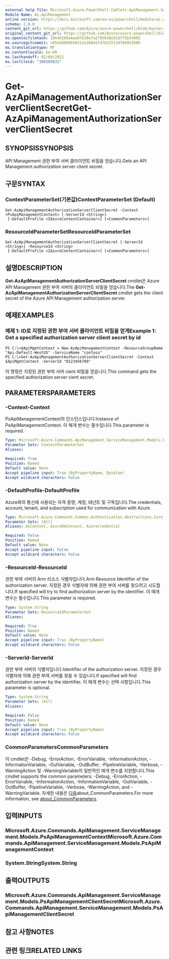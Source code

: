 ```yaml
---
external help file: Microsoft.Azure.PowerShell.Cmdlets.ApiManagement.ServiceManagement.dll-Help.xml
Module Name: Az.ApiManagement
online version: https://docs.microsoft.com/en-us/powershell/module/az.apimanagement/get-azapimanagementauthorizationserverclientsecret
schema: 2.0.0
content_git_url: https://github.com/Azure/azure-powershell/blob/master/src/ApiManagement/ApiManagement/help/Get-AzApiManagementAuthorizationServerClientSecret.md
original_content_git_url: https://github.com/Azure/azure-powershell/blob/master/src/ApiManagement/ApiManagement/help/Get-AzApiManagementAuthorizationServerClientSecret.md
ms.openlocfilehash: 19e49269a4ae07b39e7a2795636e51df75b54905
ms.sourcegitcommit: c05d3d669b5631e526841f47b22513d78495350b
ms.translationtype: MT
ms.contentlocale: ko-KR
ms.lasthandoff: 02/09/2021
ms.locfileid: "100205832"
---
```

# <span data-ttu-id="71a66-101">Get-AzApiManagementAuthorizationServerClientSecret</span><span class="sxs-lookup"><span data-stu-id="71a66-101">Get-AzApiManagementAuthorizationServerClientSecret</span></span>

## <span data-ttu-id="71a66-102">SYNOPSIS</span><span class="sxs-lookup"><span data-stu-id="71a66-102">SYNOPSIS</span></span>
<span data-ttu-id="71a66-103">API Management 권한 부여 서버 클라이언트 비밀을 얻습니다.</span><span class="sxs-lookup"><span data-stu-id="71a66-103">Gets an API Management authorization server client secret.</span></span>

## <span data-ttu-id="71a66-104">구문</span><span class="sxs-lookup"><span data-stu-id="71a66-104">SYNTAX</span></span>

### <span data-ttu-id="71a66-105">ContextParameterSet(기본값)</span><span class="sxs-lookup"><span data-stu-id="71a66-105">ContextParameterSet (Default)</span></span>
```
Get-AzApiManagementAuthorizationServerClientSecret -Context <PsApiManagementContext> [-ServerId <String>]
 [-DefaultProfile <IAzureContextContainer>] [<CommonParameters>]
```

### <span data-ttu-id="71a66-106">ResourceIdParameterSet</span><span class="sxs-lookup"><span data-stu-id="71a66-106">ResourceIdParameterSet</span></span>
```
Get-AzApiManagementAuthorizationServerClientSecret [-ServerId <String>] -ResourceId <String>
 [-DefaultProfile <IAzureContextContainer>] [<CommonParameters>]
```

## <span data-ttu-id="71a66-107">설명</span><span class="sxs-lookup"><span data-stu-id="71a66-107">DESCRIPTION</span></span>
<span data-ttu-id="71a66-108">**Get-AzApiManagementAuthorizationServerClientSecret** cmdlet은 Azure API Management 권한 부여 서버의 클라이언트 비밀을 얻습니다.</span><span class="sxs-lookup"><span data-stu-id="71a66-108">The **Get-AzApiManagementAuthorizationServerClientSecret** cmdlet gets the client secret of the Azure API Management authorization server.</span></span>

## <span data-ttu-id="71a66-109">예제</span><span class="sxs-lookup"><span data-stu-id="71a66-109">EXAMPLES</span></span>

### <span data-ttu-id="71a66-110">예제 1: ID로 지정된 권한 부여 서버 클라이언트 비밀을 얻게</span><span class="sxs-lookup"><span data-stu-id="71a66-110">Example 1: Get a specified authorization server client secret by id</span></span>
```
PS C:\>$ApiMgmtContext = New-AzApiManagementContext -ResourceGroupName "Api-Default-WestUS" -ServiceName "contoso"
PS C:\>Get-AzApiManagementAuthorizationServerClientSecret -Context $ApiMgmtContext -ServerId "0123456789"
```

<span data-ttu-id="71a66-111">이 명령은 지정된 권한 부여 서버 cient 비밀을 얻습니다.</span><span class="sxs-lookup"><span data-stu-id="71a66-111">This command gets the specified authorization server cient secret.</span></span>

## <span data-ttu-id="71a66-112">PARAMETERS</span><span class="sxs-lookup"><span data-stu-id="71a66-112">PARAMETERS</span></span>

### <span data-ttu-id="71a66-113">-Context</span><span class="sxs-lookup"><span data-stu-id="71a66-113">-Context</span></span>
<span data-ttu-id="71a66-114">PsApiManagementContext의 인스턴스입니다.</span><span class="sxs-lookup"><span data-stu-id="71a66-114">Instance of PsApiManagementContext.</span></span>
<span data-ttu-id="71a66-115">이 매개 변수는 필수입니다.</span><span class="sxs-lookup"><span data-stu-id="71a66-115">This parameter is required.</span></span>

```yaml
Type: Microsoft.Azure.Commands.ApiManagement.ServiceManagement.Models.PsApiManagementContext
Parameter Sets: ContextParameterSet
Aliases:

Required: True
Position: Named
Default value: None
Accept pipeline input: True (ByPropertyName, ByValue)
Accept wildcard characters: False
```

### <span data-ttu-id="71a66-116">-DefaultProfile</span><span class="sxs-lookup"><span data-stu-id="71a66-116">-DefaultProfile</span></span>
<span data-ttu-id="71a66-117">Azure와의 통신에 사용되는 자격 증명, 계정, 테넌트 및 구독입니다.</span><span class="sxs-lookup"><span data-stu-id="71a66-117">The credentials, account, tenant, and subscription used for communication with Azure.</span></span>

```yaml
Type: Microsoft.Azure.Commands.Common.Authentication.Abstractions.Core.IAzureContextContainer
Parameter Sets: (All)
Aliases: AzContext, AzureRmContext, AzureCredential

Required: False
Position: Named
Default value: None
Accept pipeline input: False
Accept wildcard characters: False
```

### <span data-ttu-id="71a66-118">-ResourceId</span><span class="sxs-lookup"><span data-stu-id="71a66-118">-ResourceId</span></span>
<span data-ttu-id="71a66-119">권한 부여 서버의 Arm 리소스 식별자입니다.</span><span class="sxs-lookup"><span data-stu-id="71a66-119">Arm Resource Identifier of the authorization server.</span></span>
<span data-ttu-id="71a66-120">지정된 경우 식별자에 의해 권한 부여 서버를 찾으려고 시도합니다.</span><span class="sxs-lookup"><span data-stu-id="71a66-120">If specified will try to find authorization server by the identifier.</span></span>
<span data-ttu-id="71a66-121">이 매개 변수는 필수입니다.</span><span class="sxs-lookup"><span data-stu-id="71a66-121">This parameter is required.</span></span>

```yaml
Type: System.String
Parameter Sets: ResourceIdParameterSet
Aliases:

Required: True
Position: Named
Default value: None
Accept pipeline input: True (ByPropertyName)
Accept wildcard characters: False
```

### <span data-ttu-id="71a66-122">-ServerId</span><span class="sxs-lookup"><span data-stu-id="71a66-122">-ServerId</span></span>
<span data-ttu-id="71a66-123">권한 부여 서버의 식별자입니다.</span><span class="sxs-lookup"><span data-stu-id="71a66-123">Identifier of the authorization server.</span></span>
<span data-ttu-id="71a66-124">지정된 경우 식별자에 의해 권한 부여 서버를 찾을 수 있습니다.</span><span class="sxs-lookup"><span data-stu-id="71a66-124">If specified will find authorization server by the identifier.</span></span>
<span data-ttu-id="71a66-125">이 매개 변수는 선택 사항입니다.</span><span class="sxs-lookup"><span data-stu-id="71a66-125">This parameter is optional.</span></span>

```yaml
Type: System.String
Parameter Sets: (All)
Aliases:

Required: False
Position: Named
Default value: None
Accept pipeline input: True (ByPropertyName)
Accept wildcard characters: False
```

### <span data-ttu-id="71a66-126">CommonParameters</span><span class="sxs-lookup"><span data-stu-id="71a66-126">CommonParameters</span></span>
<span data-ttu-id="71a66-127">이 cmdlet은 -Debug, -ErrorAction, -ErrorVariable, -InformationAction, -InformationVariable, -OutVariable, -OutBuffer, -PipelineVariable, -Verbose, -WarningAction 및 -WarningVariable의 일반적인 매개 변수를 지원합니다.</span><span class="sxs-lookup"><span data-stu-id="71a66-127">This cmdlet supports the common parameters: -Debug, -ErrorAction, -ErrorVariable, -InformationAction, -InformationVariable, -OutVariable, -OutBuffer, -PipelineVariable, -Verbose, -WarningAction, and -WarningVariable.</span></span> <span data-ttu-id="71a66-128">자세한 내용은 [다음](http://go.microsoft.com/fwlink/?LinkID=113216)about_CommonParameters.</span><span class="sxs-lookup"><span data-stu-id="71a66-128">For more information, see [about_CommonParameters](http://go.microsoft.com/fwlink/?LinkID=113216).</span></span>

## <span data-ttu-id="71a66-129">입력</span><span class="sxs-lookup"><span data-stu-id="71a66-129">INPUTS</span></span>

### <span data-ttu-id="71a66-130">Microsoft.Azure.Commands.ApiManagement.ServiceManagement.Models.PsApiManagementContext</span><span class="sxs-lookup"><span data-stu-id="71a66-130">Microsoft.Azure.Commands.ApiManagement.ServiceManagement.Models.PsApiManagementContext</span></span>

### <span data-ttu-id="71a66-131">System.String</span><span class="sxs-lookup"><span data-stu-id="71a66-131">System.String</span></span>

## <span data-ttu-id="71a66-132">출력</span><span class="sxs-lookup"><span data-stu-id="71a66-132">OUTPUTS</span></span>

### <span data-ttu-id="71a66-133">Microsoft.Azure.Commands.ApiManagement.ServiceManagement.Models.PsApiManagementClientSecret</span><span class="sxs-lookup"><span data-stu-id="71a66-133">Microsoft.Azure.Commands.ApiManagement.ServiceManagement.Models.PsApiManagementClientSecret</span></span>

## <span data-ttu-id="71a66-134">참고 사항</span><span class="sxs-lookup"><span data-stu-id="71a66-134">NOTES</span></span>

## <span data-ttu-id="71a66-135">관련 링크</span><span class="sxs-lookup"><span data-stu-id="71a66-135">RELATED LINKS</span></span>
